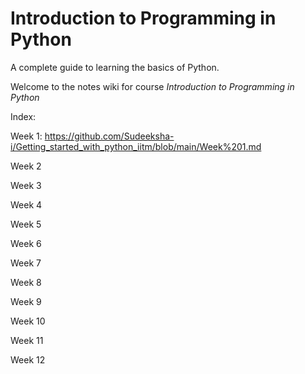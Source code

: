 #  Introduction to Programming in Python
A complete guide to learning the basics of Python.

Welcome to the notes wiki for course *Introduction to Programming in Python*

Index:

Week 1: https://github.com/Sudeeksha-i/Getting_started_with_python_iitm/blob/main/Week%201.md

Week 2

Week 3

Week 4

Week 5

Week 6

Week 7

Week 8

Week 9

Week 10

Week 11

Week 12
